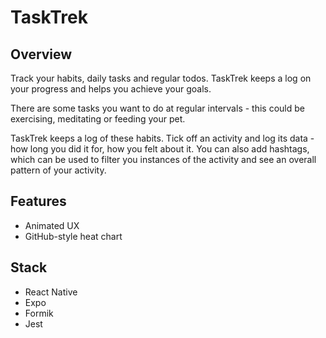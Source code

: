 # TaskTrek

## Overview
Track your habits, daily tasks and regular todos. TaskTrek keeps a log on your progress and helps you achieve your goals.

There are some tasks you want to do at regular intervals - this could be exercising, meditating or feeding your pet.

TaskTrek keeps a log of these habits. Tick off an activity and log its data - how long you did it for, how you felt about it. You can also add hashtags, which can be used to filter you instances of the activity and see an overall pattern of your activity.

## Features 
- Animated UX
- GitHub-style heat chart

## Stack
- React Native
- Expo
- Formik
- Jest